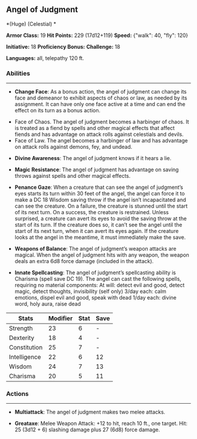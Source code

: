 ## Angel of Judgment
*(Huge) (Celestial) *

**Armor Class:** 19
**Hit Points:** 229 (17d12+119)
**Speed:** {"walk": 40, "fly": 120}

**Initiative:** 18
**Proficiency Bonus:**
**Challenge:** 18

**Languages:** all, telepathy 120 ft.

### Abilities
 --- 
- **Change Face**: As a bonus action, the angel of judgment can change its face and demeanor to exhibit aspects of chaos or law, as needed by its assignment. It can have only one face active at a time and can end the effect on its turn as a bonus action. 
* Face of Chaos. The angel of judgment becomes a harbinger of chaos. It is treated as a fiend by spells and other magical effects that affect fiends and has advantage on attack rolls against celestials and devils. 
* Face of Law. The angel becomes a harbinger of law and has advantage on attack rolls against demons, fey, and undead.

- **Divine Awareness**: The angel of judgment knows if it hears a lie.

- **Magic Resistance**: The angel of judgment has advantage on saving throws against spells and other magical effects.

- **Penance Gaze**: When a creature that can see the angel of judgment’s eyes starts its turn within 30 feet of the angel, the angel can force it to make a DC 18 Wisdom saving throw if the angel isn’t incapacitated and can see the creature. On a failure, the creature is stunned until the start of its next turn. On a success, the creature is restrained. Unless surprised, a creature can avert its eyes to avoid the saving throw at the start of its turn. If the creature does so, it can’t see the angel until the start of its next turn, when it can avert its eyes again. If the creature looks at the angel in the meantime, it must immediately make the save.

- **Weapons of Balance**: The angel of judgment’s weapon attacks are magical. When the angel of judgment hits with any weapon, the weapon deals an extra 6d8 force damage (included in the attack).

- **Innate Spellcasting**: The angel of judgment’s spellcasting ability is Charisma (spell save DC 19). The angel can cast the following spells, requiring no material components:
At will: detect evil and good, detect magic, detect thoughts, invisibility (self only)
3/day each: calm emotions, dispel evil and good, speak with dead
1/day each: divine word, holy aura, raise dead



| Stats | Modifier | Stat | Save
| ---- | ---- | ---- | ---- |
| Strength | 23 | 6 | - |
| Dexterity | 18 | 4 | - |
| Constitution | 25 | 7 | - |
| Intelligence | 22 | 6 | 12 |
| Wisdom | 24 | 7 | 13 |
| Charisma | 20 | 5 | 11 |

### Actions
 --- 
- **Multiattack**: The angel of judgment makes two melee attacks.

- **Greataxe**: Melee Weapon Attack: +12 to hit, reach 10 ft., one target. Hit: 25 (3d12 + 6) slashing damage plus 27 (6d8) force damage.

